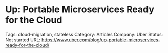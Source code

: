 # Up: Portable Microservices Ready for the Cloud

Tags: cloud-migration, stateless
Category: Articles
Company: Uber
Status: Not started
URL: https://www.uber.com/blog/up-portable-microservices-ready-for-the-cloud/